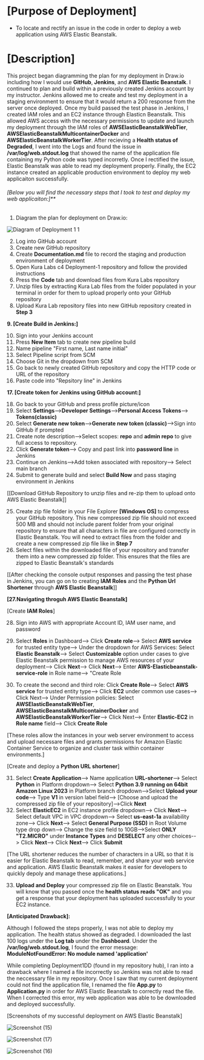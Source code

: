 # [Purpose of Deployment]

* To locate and rectify an issue in the code in order to deploy a web application using AWS Elastic Beanstalk.

# [Description]

This project began diagramming the plan for my deployment in Draw.io including how I would use **GitHub**, **Jenkins**, and **AWS Elastic Beanstalk**. I continued to plan and build within a previously created Jenkins account by my instructor. Jenkins allowed me to create and test my deployment in a staging environment to ensure that it would return a 200 response from the server once deployed. Once my build passed the test phase in Jenkins, I created IAM roles and an EC2 instance through Elasticn Beanstalk. This allowed AWS access with the necessary permissions to update and launch my deployment through the IAM roles of **AWSElasticBeanstalkWebTier**, **AWSElasticBeanstalkMulticontainerDocker** and **AWSElasticBeanstalkWorkerTier**. After recieving a **Health status of Degraded**, I went into the Logs and found the issue in **/var/log/web.stdout.log** that showed the name of the application file containing my Python code was typed incorretly. Once I rectified the issue, Elastic Beanstalk was able to read my deployment properly. Finally, the EC2 instance created an applicable production environment to deploy my web applicaiton successfully. 

###### [Below you will find the necessary steps that I took to test and deploy my web applicaiton:]**

1. Diagram the plan for deployment on Draw.io:
   
![Diagram of Deployment 1 1](https://github.com/DANNYDEE93/Deployment1.1D/assets/140758597/48dfdcfa-d239-4aa1-a4a5-2289cc09375b)

2. Log into GitHub account
3. Create new GitHub repository
4. Create **Documentation.md** file to record the staging and production environment of deployment
5. Open Kura Labs c4 Deployment-1 repository and follow the provided instructions
6. Press the **Code** tab and download files from Kura Labs repository
7. Unzip files by extracting Kura Lab files from the folder populated in your terminal in order for them to upload properly onto your GitHub repository 
8. Upload Kura Lab repository files into new GitHub repository created in **Step 3**
   

**9. [Create Build in Jenkins:]**


10. Sign into your Jenkins account
11. Press **New Item** tab to create new pipeline build
12. Name pipeline "First name, Last name initial"
13. Select Pipeline script from SCM
14. Choose Git in the dropdown from SCM
15. Go back to newly created GitHub repository and copy the HTTP code or URL of the repository
16. Paste code into "Repsitory line" in Jenkins
    

**17. [Create token for Jenkins using GitHub account:]**


18. Go back to your GitHub and press profile picture/icon
19. Select **Settings**-->**Developer Settings**-->**Personal Access Tokens**--> **Tokens(classic)**
20. Select **Generate new token**-->**Generate new token (classic)**-->Sign into GitHub if prompted
21. Create note description-->Select scopes: **repo** and **admin repo** to give full access to repository.
22. Click **Generate token**--> Copy and past link into **password line** in Jenkins
23. Continue on Jenkins-->Add token associated with repository--> Select main branch
24. Submit to generate build and select **Build Now** and pass staging environment in Jenkins 

[[Download GitHub Repository to unzip files and re-zip them to upload onto AWS Elastic Beanstalk]]

25. Create zip file folder in your File Explorer **[Windows OS]** to compress your GitHub repository. This new compressed zip file should not exceed 500 MB and should not include parent folder from your original repository to ensure that all characters in file are configured correctly in Elastic Beanstalk. You will need to extract files from the folder and create a new compressed zip file like in **Step 7**
26. Select files within the downloaded file of your repository and transfer them into a new compressed zip folder. This ensures that the files are zipped to Elastic Beanstalk's standards

[[After checking the console output responses and passing the test phase in Jenkins, you can go on to creating **IAM Roles** and the **Python Url Shortener** through **AWS Elastic Beanstalk**]]


**[27.Navigating throguh AWS Elastic Beanstalk]**


[Create **IAM Roles**]

28. Sign into AWS with appropriate Account ID, IAM user name, and password
    
29. Select **Roles** in Dashboard--> Click **Create role**--> Select **AWS service** for trusted entity type--> Under the dropdown for AWS Services: Select **Elastic Beanstalk**--> Select **Customizable** option under cases to give Elastic Beanstalk permission to manage AWS resources of your deployment--> Click **Next**--> Click **Next**--> Enter **AWS-Elasticbeanstalk-service-role** in Role name--> "Create Role
    
30. To create the second and third role: Click **Create Role**--> Select **AWS service** for trusted entity type--> Click **EC2** under common use cases--> Click Next--> Under Permission policies: Select **AWSElasticBeanstalkWebTier**, **AWSElasticBeanstalkMulticontainerDocker** and **AWSElasticBeanstalkWorkerTier**--> Click Next--> Enter **Elastic-EC2** in **Role name** field--> Click **Create Role**
    
[These roles allow the instances in your web server environment to access and upload necessare files and grants permissions for Amazon Elastic Container Service to organize and cluster task within container environments.]

[Create and deploy a **Python URL shortener**]

31. Select **Create Application**--> Name application **URL-shortener**--> Select **Python** in Platform dropdown--> Select **Python 3.9 running on 64bit Amazon Linux 2023** in Platform branch dropdown-->Select **Upload your code**--> Type **V1** in version label field--> [Choose and upload the compressed zip file of your repository]-->Click **Next**
32. Select **ElasticEC2** in EC2 instance profile dropdown--> Click **Next**--> Select default VPC in VPC dropdown--> Select **us-east-1a** availability zone--> Click **Next**--> Select **General Purpose (SSD)** in Root Volume type drop down--> Change the size field to 10GB-->Select **ONLY "T2.MICRO"** under **Instance Types** and **DESELECT** any other choices--> Click **Next**--> Click **Next**--> Click **Submit**
    
[The URL shortener reduces the number of characters in a URL so that it is easier for Elastic Beanstalk to read, remember, and share your web service and application. AWS Elastic Beanstalk makes it easier for developers to quickly depoly and manage these applications.]

33. **Upload and Deploy** your compressed zip file on Elastic Beanstalk. You will know that you passed once the **health status reads "OK"** and you get a response that your deployment has uploaded successfully to your EC2 instance.

**[Anticipated Drawback]:**

Although I followed the steps properly, I was not able to deploy my application. The health status showed as degraded. I downloaded the last 100 logs under the **Log tab** under the **Dashboard**. Under the **/var/log/web.stdout.log**, I found the error message: **ModuleNotFoundError: No module named 'application'**

While completing Deployment1DD (found in my repository hub), I ran into a drawback where I named a file incorrectly so Jenkins was not able to read the neccessary file in my repository. Once I saw that my current deployment could not find the application file, I renamed the file **App.py** to **Application.py** in order for AWS Elastic Beanstalk to correctly read the file. When I corrected this error, my web application was able to be downloaded and deployed successfully. 

[Screenshots of my successful deployment on AWS Elastic Beanstalk]

![Screenshot (15)](https://github.com/DANNYDEE93/Deployment1.1D/assets/140758597/1ebec1c6-214d-4541-8a8c-ab04c5d43eb0)

![Screenshot (17)](https://github.com/DANNYDEE93/Deployment1.1D/assets/140758597/43be06cf-7c68-44c1-a7e0-07d7a050483a)

![Screenshot (16)](https://github.com/DANNYDEE93/Deployment1.1D/assets/140758597/d7048315-034c-4534-bd1f-9cca8f9e7d42)
